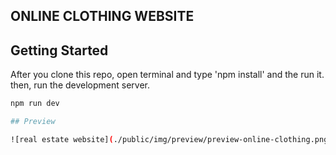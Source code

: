 ## ONLINE CLOTHING WEBSITE

## Getting Started

After you clone this repo, open terminal and type 'npm install' and the run it.
then, run the development server.

```bash
npm run dev

## Preview

![real estate website](./public/img/preview/preview-online-clothing.png "Text to show on mouseover")
```
